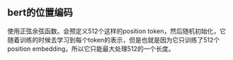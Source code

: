 ## bert的位置编码
使用正弦余弦函数。会预定义512个这样的position token，然后随机初始化，它随着训练的时候去学习到每个token的表示，但是也就是因为它只训练了512个position embedding，所以它只能最大处理512的一个长度。

